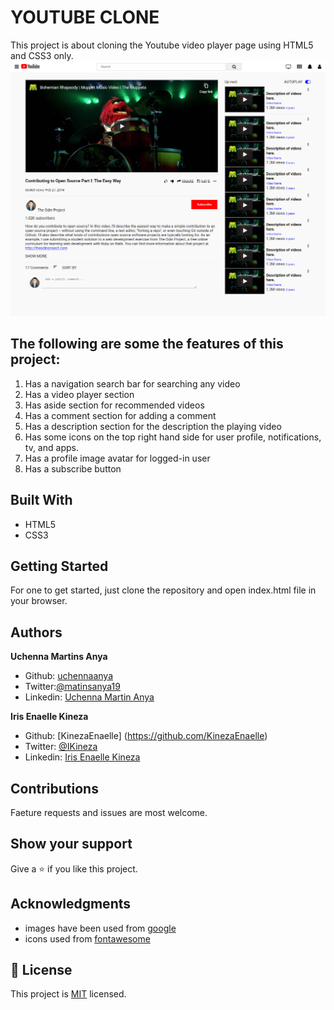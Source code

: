 # YOUTUBE CLONE

This project is about cloning the Youtube video player page using HTML5 and CSS3 only.
![screenshot](screenshot.png)



## The following are some the features of this project:

1. Has a navigation search bar for searching any video
2. Has a video player section
3. Has aside section for recommended videos
4. Has a comment section for adding a comment
5. Has a description section for the description the playing video
5. Has some icons on the top right hand side for user profile, notifications, tv, and apps.
6. Has a profile image avatar for logged-in user
7. Has a subscribe button

## Built With

- HTML5
- CSS3

## Getting Started 

For one to get started, just clone the repository and open index.html file in your browser.

## Authors

 **Uchenna Martins Anya**

- Github: [uchennaanya](https://github.com/uchennaanya)
- Twitter:[@matinsanya19](https://twitter.com/martinsanya19)
- Linkedin: [Uchenna Martin Anya](https://www.linkedin.com/in/uchenna-anya/)


**Iris Enaelle Kineza** 

- Github: [KinezaEnaelle] (https://github.com/KinezaEnaelle)
- Twitter: [@IKineza](https://twitter.com/ikineza)
- Linkedin: [Iris Enaelle Kineza](https://www.linkedin.com/in/iris-enaelle-kineza-25a676187/)

## Contributions

Faeture requests and issues are most welcome.

## Show your support

Give a ⭐️ if you like this project.

## Acknowledgments

- images have been used from [google](https://google.com/)
- icons used from [fontawesome](https://fontawesome.com/)


## 📝 License

This project is [MIT](https://github.com/uchennaanya/html-css/blob/add-license-1/LICENSE) licensed.



